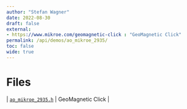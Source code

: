 ```yaml
---
author: "Stefan Wagner"
date: 2022-08-30
draft: false
external:
- https://www.mikroe.com/geomagnetic-click : "GeoMagnetic Click"
permalink: /api/demos/ao_mikroe_2935/
toc: false
wide: true
---
```


# Files

| [`ao_mikroe_2935.h`](ao_mikroe_2935.h.md) | GeoMagnetic Click |

